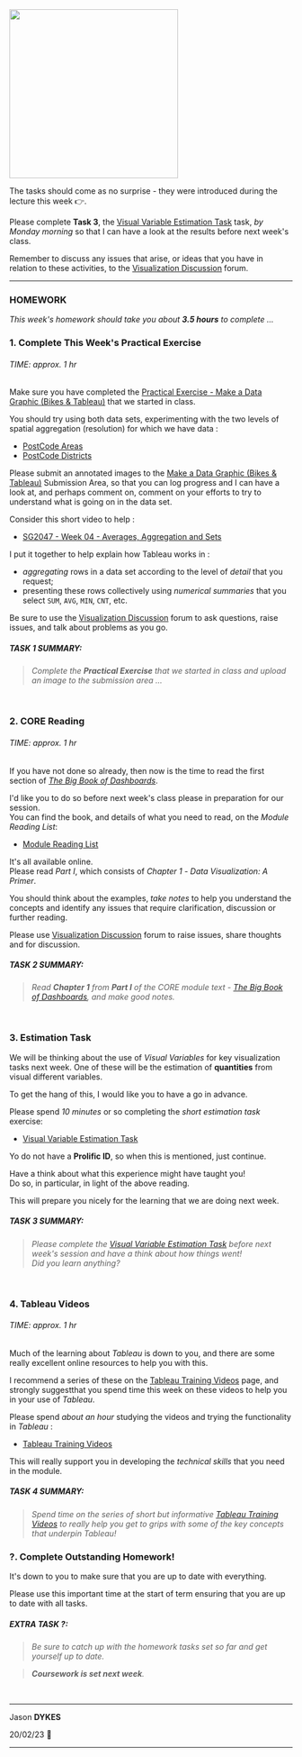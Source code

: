 <link rel="stylesheet" href="https://jsndyks.github.io/sg2047/css/sg2047.css">

<div class="imgR">
<img width=300 src="https://jsndyks.github.io/sg2047/img/sg2047.202223.week04.homework.slide.900.png"/>
</div>

<!---
A list of **Homework tasks** that you must complete to consolidate this week's work and in preparation for the **Week 05** class.<br/>Please do so the end of  **Monday** ...
--->

<!---
  ## Homework

  / Practical
  / Core Reading
  / Estimation Task
  / Tableau Videos

  --->

The tasks should come as no surprise - they were introduced during the lecture this week 👉.

Please complete **Task 3**, the [Visual Variable Estimation Task](https://cityunilondon.eu.qualtrics.com/jfe/form/SV_6rodpArp96UmlZb) task, _by Monday morning_ so that I can have a look at the results before next week's class.

Remember to discuss any issues that arise, or ideas that you have in relation to these activities, to the [Visualization Discussion](https://moodle.city.ac.uk/mod/forum/view.php?id=2381582) forum.

---

### HOMEWORK

_This week's homework should take you about **3.5 hours** to complete ..._

### 1. **Complete This Week's Practical Exercise**

###### TIME: approx. 1 hr

Make sure you have completed the [Practical Exercise - Make a Data Graphic (Bikes & Tableau)](https://moodle.city.ac.uk/mod/resource/view.php?id=2558256) that we started in class.

You should try using both data sets, experimenting with the two levels of spatial aggregation (resolution) for which we have data :

- [PostCode Areas](https://moodle.city.ac.uk/mod/resource/view.php?id=2381629)
- [PostCode Districts](https://moodle.city.ac.uk/mod/resource/view.php?id=2381630)

Please submit an annotated images to the [Make a Data Graphic (Bikes & Tableau)](https://moodle.city.ac.uk/mod/assign/view.php?id=2558299) Submission Area, so that you can log progress and I can have a look at, and perhaps comment on, comment on your efforts to try to understand what is going on in the data set.

Consider this short video to help :

- [SG2047 - Week 04 - Averages, Aggregation and Sets](https://web.microsoftstream.com/video/56401247-8f6e-4349-a9e1-12cf216dbd08)

I put it together to help explain how Tableau works in :

- _aggregating_ rows in a data set according to the level of _detail_ that you request;
- presenting these rows collectively using _numerical summaries_ that you select <code>SUM</code>, <code>AVG</code>, <code>MIN</code>, <code>CNT</code>, etc.

Be sure to use the [Visualization Discussion](https://moodle.city.ac.uk/mod/forum/view.php?id=2381582) forum to ask questions, raise issues, and talk about problems as you go.

##### TASK 1 SUMMARY:

> _Complete the **Practical Exercise** that we started in class and upload an image to the submission area ..._

&nbsp;

### 2. **CORE Reading**

###### TIME: approx. 1 hr

If you have not done so already, then now is the time to read the first section of [_The Big Book of Dashboards_](https://rl.talis.com/3/city/items/535E9DE8-194F-A3E2-7490-341696F2265B.html).

I'd like you to do so before next week's class please in preparation for our session.<br/>
You can find the book, and details of what you need to read, on the _Module Reading List_:

- [Module Reading List](https://rl.talis.com/3/city/lists/4D152441-27AB-C0A5-5DAD-E23F65978349.html?lang=en)

It's all available online.<br/>
Please read _Part I_, which consists of _Chapter 1_ - _Data Visualization: A Primer_.

You should think about the examples, _take notes_ to help you understand the concepts and identify any issues that require clarification, discussion or further reading.

Please use [Visualization Discussion](https://moodle.city.ac.uk/mod/forum/view.php?id=2381582) forum to raise issues, share thoughts and for discussion.

##### TASK 2 SUMMARY:

> _Read **Chapter 1** from **Part I** of the CORE module text - [*The Big Book of Dashboards*](https://rl.talis.com/3/city/items/535E9DE8-194F-A3E2-7490-341696F2265B.html), and make good notes._

&nbsp;

### 3. **Estimation Task**

We will be thinking about the use of _Visual Variables_ for key visualization tasks next week.
One of these will be the estimation of **quantities** from visual different variables.

To get the hang of this, I would like you to have a go in advance.

Please spend _10 minutes_ or so completing the _short estimation task_ exercise:

- [Visual Variable Estimation Task](https://cityunilondon.eu.qualtrics.com/jfe/form/SV_6rodpArp96UmlZb)

Yo do not have a **Prolific ID**, so when this is mentioned, just continue.

Have a think about what this experience might have taught you!<br/>
Do so, in particular, in light of the above reading.

This will prepare you nicely for the learning that we are doing next week.

##### TASK 3 SUMMARY:

> _Please complete the [Visual Variable Estimation Task](https://cityunilondon.eu.qualtrics.com/jfe/form/SV_6rodpArp96UmlZb) before next week's session and have a think about how things went!_ <br/> _Did you learn anything?_

&nbsp;

### 4. **Tableau Videos**

###### TIME: approx. 1 hr

Much of the learning about _Tableau_ is down to you, and there are some really excellent online resources to help you with this.

I recommend a series of these on the [Tableau Training Videos](https://moodle.city.ac.uk/mod/page/view.php?id=2381591) page, and strongly suggestthat you spend time this week on these videos to help you in your use of _Tableau_.

Please spend _about an hour_ studying the videos and trying the functionality in _Tableau_ :

- [Tableau Training Videos](https://moodle.city.ac.uk/mod/page/view.php?id=2381591)

This will really support you in developing the _technical skills_ that you need in the module.

##### TASK 4 SUMMARY:

> _Spend time on the series of short but informative [Tableau Training Videos](https://moodle.city.ac.uk/mod/page/view.php?id=2381591) to really help you get to grips with some of the key concepts that underpin Tableau!_

### ?. **Complete Outstanding Homework!**

It's down to you to make sure that you are up to date with everything.

Please use this important time at the start of term ensuring that you are up to date with all tasks.

##### EXTRA TASK ?:

> _Be sure to catch up with the homework tasks set so far and get yourself up to date._

> _**Coursework is set next week**._

&nbsp;
&nbsp;

---

Jason **DYKES**<br/>

20/02/23 🐙

---
